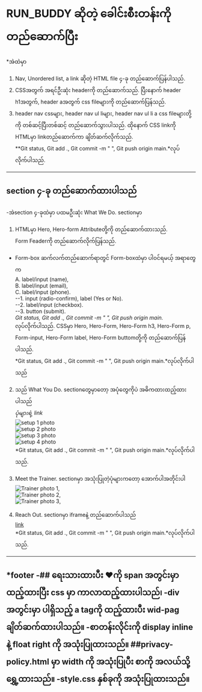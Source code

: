 # RUN_BUDDY ဆိုတဲ့ ခေါင်းစီးတန်းကို တည်ဆောက်ပြီး
*အဲထဲမှာ <br>
1. Nav, Unordered list, a link ဆိုတဲ့ HTML file ၄-ခု တည်ဆောက်ပြန်ပါသည်.<br>
2. CSSအတွက် အရင်ဦးဆုံး headerကို တည်ဆောက်သည်. ပြီးနောက် header h1အတွက်, header aအတွက် css fileများကို တည်ဆောက်ပြန်သည်. <br>
3. header nav cssများ, header nav ul liများ, header nav ul li a css fileများတို့ကို တစ်ဆင့်ပြီးတစ်ဆင့် တည်ဆောက်သွားပါသည်. ထိုနောက် CSS linkကို HTMLမှာ linkတည်ဆောက်ကာ ချိတ်ဆက်လိုက်သည်.<br>
**Git status, Git add ., Git commit -m " ", Git push origin main.*လုပ်လိုက်ပါသည်.
------
## section ၄-ခု တည်ဆောက်ထားပါသည်
-အဲsection ၄-ခုထဲမှာ ပထမဦးဆုံး What We Do. sectionမှာ <br>
1. HTMLမှာ Hero, Hero-form Attributeတို့ကို တည်ဆောက်ထားသည်.<br>
Form Feaderကို တည်ဆောက်လိုက်ပြန်သည်.<br>
* Form-box ဆက်လက်တည်ဆောက်ရာတွင် Form-boxထဲမှာ ပါဝင်ရမယ့် အရာတွေက<br>
A. label/input (name),<br>
B. label/input (email),<br>
C. label/input (phone).<br>
--1. input (radio-confirm), label (Yes or No).<br>
--2. label/input (checkbox).<br>
--3. button (submit).<br>
*Git status, Git add ., Git commit -m " ", Git push origin main.*<br>လုပ်လိုက်ပါသည်.
CSSမှာ Hero, Hero-Form, Hero-Form h3, Hero-Form p, Form-input, Hero-Form label, Hero-Form buttomတို့ကို တည်ဆောက်ပြန်ပါသည်.<br>
*Git status, Git add ., Git commit -m " ", Git push origin main.*လုပ်လိုက်ပါသည်

2. သည် What You Do. sectionတွေမှာတော့ အပုံတွေကိုပဲ အဓိကထားထည့်ထားပါသည်<br>
*ပုံများရဲ့ link*<br>
![setup 1 photo](./assets/images/step-1.svg)<br>
![setup 2 photo](./assets/images/step-2.svg)<br>
![setup 3 photo](./assets/images/step-3.svg)<br>
![setup 4 photo](./assets/images/step-4.svg)<br>
*Git status, Git add ., Git commit -m " ", Git push origin main.*လုပ်လိုက်ပါသည်.<br>

3. Meet the Trainer. sectionမှာ အသုံးပြုတဲ့ပုံများကတော့ အောက်ပါအတိုင်းပါ <br>
![Trainer photo 1](assets/images/trainer-1.jpg),<br>
![Trainer photo 2](./assets/images/trainer-2.jpg),<br>
![Trainer photo 3](./assets/images/trainer-3.jpg),<br>

4. Reach Out. sectionမှာ iframeနဲ့ တည်ဆောက်ပါသည်<br>
[link](https://www.google.com/maps/embed?pb=!1m18!1m12!1m3!1d3147.1079747227936!2d-120.42364418397035!3d37.92790791110593!2m3!1f0!2f0!3f0!3m2!1i1024!2i768!4f13.1!3m3!1m2!1s0x8090c49129b6ac57%3A0xb56c7eb95a2cd8bd!2sMain%20St%2C%20California%2095327!5e0!3m2!1sen!2sus!4v1616426329495!5m2!1sen!2sus)<br>
*Git status, Git add ., Git commit -m " ", Git push origin main.*လုပ်လိုက်ပါသည်.<br>
---
*footer 
-## ရေးသားထားပီး &hearts;ကို span အတွင်းမှာ ထည့်ထားပြီး css မှာ ကာလာထည့်ထားပါသည်၊
-div အတွင်းမှာ ပါရှိသည့် a tagကို ထည့်ထားပီး  wid-pag ချိတ်ဆက်ထားပါသည်။
-စာတန်းလိုင်းကို display inline နဲ့ float right ကို အသုံးပြုထားသည်။
##privacy-policy.html မှာ width ကို အသုံးပြုပီး စာကို အလယ်သို့ ရွှေ့ထားသည်။
-style.css နှစ်ခုကို  အသုံးပြုထားသည်။
---


